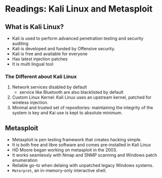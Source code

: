 # Readings: Kali Linux and Metasploit

## What is Kali Linux?
- Kali is used to perform advanced penetration testing and security auditing
- Kali is developed and funded by Offensive security.
- Kali is free and available for everyone
- Has latest injection patches
- It is multi lingual tool

### The Different about Kali Linux
1. Network services disabled by default
    - service like Bluetooth are also blacklisted by default
2. Custom Linux Kernel: Kali Linux uses an upstream kernel, patched for wireless injection.
3. Minimal and trusted set of repositories: maintaining the integrity of the system is key and Kai use is kept to absolute minimum. 

## Metasploit
- Metasploit is pen testing framework that creates hacking simple.
- It is both free and libre software and comes pre-installed in Kali Linux
- HD Moore began working on metasploit in the 2003.
- It works seamlessly with Nmap and SNMP scanning and Windows patch enumeration
- Reliable go-to when delaing with unpatched legacy Windows systems.
- `Meterpret`, an in-memory-only interactive shell. 